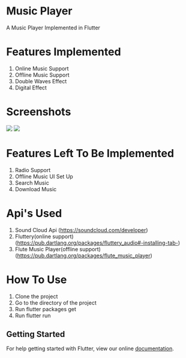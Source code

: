# Music Player

A Music Player Implemented in Flutter

# Features Implemented 

1. Online Music Support
2. Offline Music Support
3. Double Waves Effect
4. Digital Effect

# Screenshots

<image src = "images/Screenshot_20180902-112620.jpg">

<image src = "images/Screenshot_20180905-141943.jpg">

# Features Left To Be Implemented 

1. Radio Support
2. Offline Music UI Set Up
3. Search Music
4. Download Music

# Api's Used

1. Sound Cloud Api (https://soundcloud.com/developer)
2. Fluttery(online support) (https://pub.dartlang.org/packages/fluttery_audio#-installing-tab-)
3. Flute Music Player(offline support)  (https://pub.dartlang.org/packages/flute_music_player) 

# How To Use

1. Clone the project 
2. Go to the directory of the project 
3. Run flutter packages get 
5. Run flutter run

## Getting Started

For help getting started with Flutter, view our online
[documentation](https://flutter.io/).
